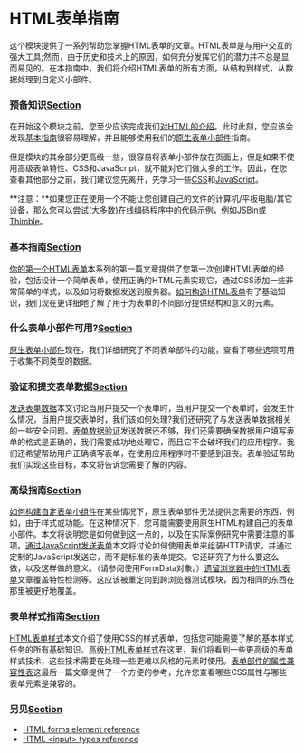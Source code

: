 # HTML表单指南



这个模块提供了一系列帮助您掌握HTML表单的文章。HTML表单是与用户交互的强大工具;然而，由于历史和技术上的原因，如何充分发挥它们的潜力并不总是显而易见的。在本指南中，我们将介绍HTML表单的所有方面，从结构到样式，从数据处理到自定义小部件。

### 预备知识[Section](https://developer.mozilla.org/zh-CN/docs/Learn/HTML/Forms#%E9%A2%84%E5%A4%87%E7%9F%A5%E8%AF%86) <a id="&#x9884;&#x5907;&#x77E5;&#x8BC6;"></a>

在开始这个模块之前，您至少应该完成我们[对HTML的介绍](https://developer.mozilla.org/zh-CN/docs/Learn/HTML/Introduction_to_HTML)。此时此刻，您应该会发现[基本指南](https://developer.mozilla.org/zh-CN/docs/Learn/HTML/Forms#%E5%9F%BA%E6%9C%AC%E6%8C%87%E5%8D%97)很容易理解，并且能够使用我们的[原生表单小部件](https://developer.mozilla.org/zh-CN/docs/Learn/HTML/Forms/The_native_form_widgets)指南。

但是模块的其余部分更高级一些，很容易将表单小部件放在页面上，但是如果不使用高级表单特性、CSS和JavaScript，就不能对它们做太多的工作。因此，在您查看其他部分之前，我们建议您先离开，先学习一些[CSS](https://developer.mozilla.org/zh-CN/docs/Learn/CSS)和[JavaScript](https://developer.mozilla.org/zh-CN/docs/Learn/JavaScript)。

**注意：**如果您正在使用一个不能让您创建自己的文件的计算机/平板电脑/其它设备，那么您可以尝试\(大多数\)在线编码程序中的代码示例，例如[JSBin](http://jsbin.com/)或[Thimble](https://thimble.mozilla.org/)。

### 基本指南[Section](https://developer.mozilla.org/zh-CN/docs/Learn/HTML/Forms#%E5%9F%BA%E6%9C%AC%E6%8C%87%E5%8D%97) <a id="&#x57FA;&#x672C;&#x6307;&#x5357;"></a>

[你的第一个HTML表单](https://developer.mozilla.org/zh-CN/docs/Learn/HTML/Forms/Your_first_HTML_form)本系列的第一篇文章提供了您第一次创建HTML表单的经验，包括设计一个简单表单，使用正确的HTML元素实现它，通过CSS添加一些非常简单的样式，以及如何将数据发送到服务器。[如何构造HTML表单](https://developer.mozilla.org/zh-CN/docs/Learn/HTML/Forms/How_to_structure_an_HTML_form)有了基础知识，我们现在更详细地了解了用于为表单的不同部分提供结构和意义的元素。

### 什么表单小部件可用?[Section](https://developer.mozilla.org/zh-CN/docs/Learn/HTML/Forms#%E4%BB%80%E4%B9%88%E8%A1%A8%E5%8D%95%E5%B0%8F%E9%83%A8%E4%BB%B6%E5%8F%AF%E7%94%A8) <a id="&#x4EC0;&#x4E48;&#x8868;&#x5355;&#x5C0F;&#x90E8;&#x4EF6;&#x53EF;&#x7528;"></a>

[原生表单小部件](https://developer.mozilla.org/zh-CN/docs/Learn/HTML/Forms/The_native_form_widgets)现在，我们详细研究了不同表单部件的功能，查看了哪些选项可用于收集不同类型的数据。

### 验证和提交表单数据[Section](https://developer.mozilla.org/zh-CN/docs/Learn/HTML/Forms#%E9%AA%8C%E8%AF%81%E5%92%8C%E6%8F%90%E4%BA%A4%E8%A1%A8%E5%8D%95%E6%95%B0%E6%8D%AE) <a id="&#x9A8C;&#x8BC1;&#x548C;&#x63D0;&#x4EA4;&#x8868;&#x5355;&#x6570;&#x636E;"></a>

[发送表单数据](https://developer.mozilla.org/zh-CN/docs/Learn/HTML/Forms/Sending_and_retrieving_form_data)本文讨论当用户提交一个表单时，当用户提交一个表单时，会发生什么情况，当用户提交表单时，我们该如何处理?我们还研究了与发送表单数据相关的一些安全问题。[表单数据验证](https://developer.mozilla.org/zh-CN/docs/Learn/HTML/Forms/Form_validation)发送数据还不够，我们还需要确保数据用户填写表单的格式是正确的，我们需要成功地处理它，而且它不会破坏我们的应用程序。我们还希望帮助用户正确填写表单，在使用应用程序时不要感到沮丧。表单验证帮助我们实现这些目标，本文将告诉您需要了解的内容。

### 高级指南[Section](https://developer.mozilla.org/zh-CN/docs/Learn/HTML/Forms#%E9%AB%98%E7%BA%A7%E6%8C%87%E5%8D%97) <a id="&#x9AD8;&#x7EA7;&#x6307;&#x5357;"></a>

[如何构建自定表单小组件](https://developer.mozilla.org/zh-CN/docs/Learn/HTML/Forms/How_to_build_custom_form_widgets)在某些情况下，原生表单部件无法提供您需要的东西，例如，由于样式或功能。在这种情况下，您可能需要使用原生HTML构建自己的表单小部件。本文将说明您是如何做到这一点的，以及在实际案例研究中需要注意的事项。[通过JavaScript发送表单](https://developer.mozilla.org/zh-CN/docs/Learn/HTML/Forms/Sending_forms_through_JavaScript)本文将讨论如何使用表单来组装HTTP请求，并通过定制的JavaScript发送它，而不是标准的表单提交。它还研究了为什么要这么做，以及这样做的意义。（请参阅使用FormData对象。）[遗留浏览器中的HTML表单](https://developer.mozilla.org/zh-CN/docs/Learn/HTML/Forms/HTML_forms_in_legacy_browsers)文章覆盖特性检测等。这应该被重定向到跨浏览器测试模块，因为相同的东西在那里被更好地覆盖。

### 表单样式指南[Section](https://developer.mozilla.org/zh-CN/docs/Learn/HTML/Forms#%E8%A1%A8%E5%8D%95%E6%A0%B7%E5%BC%8F%E6%8C%87%E5%8D%97) <a id="&#x8868;&#x5355;&#x6837;&#x5F0F;&#x6307;&#x5357;"></a>

[HTML表单样式](https://developer.mozilla.org/zh-CN/docs/Learn/HTML/Forms/Styling_HTML_forms)本文介绍了使用CSS的样式表单，包括您可能需要了解的基本样式任务的所有基础知识。[高级HTML表单样式](https://developer.mozilla.org/zh-CN/docs/Learn/HTML/Forms/Advanced_styling_for_HTML_forms)在这里，我们将看到一些更高级的表单样式技术，这些技术需要在处理一些更难以风格的元素时使用。[表单部件的属性兼容性表](https://developer.mozilla.org/zh-CN/docs/Learn/HTML/Forms/Property_compatibility_table_for_form_widgets)这最后一篇文章提供了一个方便的参考，允许您查看哪些CSS属性与哪些表单元素是兼容的。

### 另见[Section](https://developer.mozilla.org/zh-CN/docs/Learn/HTML/Forms#%E5%8F%A6%E8%A7%81) <a id="&#x53E6;&#x89C1;"></a>

* [HTML forms element reference](https://developer.mozilla.org/zh-CN/docs/Web/HTML/Element#Forms)
* [HTML &lt;input&gt; types reference](https://developer.mozilla.org/zh-CN/docs/Web/HTML/Element/input)

